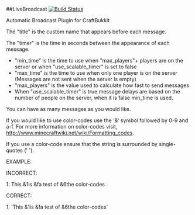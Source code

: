##LiveBroadcast   [![Build Status](https://travis-ci.org/jwolff52/LiveBroadcast.svg?branch=master)](https://travis-ci.org/jwolff52/LiveBroadcast)

Automatic Broadcast Plugin for CraftBukkit

The "title" is the custom name that appears before each message.

The "timer" is the time in seconds between the appearance of each message.

- "min_time" is the time to use when "max_players"+ players are on the server or when "use_scalable_timer" is set to false  
- "max_time" is the time to use when only one player is on the server (Messages are not sent when the server is empty)  
- "max_players" is the value used to calculate how fast to send messages  
- When "use_scalable_timer" is true message delays are based on the number of people on the server, when it is false min_time is used.

You can have as many messages as you would like.

If you would like to use color-codes use the '&' symbol followed by 0-9 and a-f. For more information on 
color-codes visit, http://www.minecraftwiki.net/wiki/Formatting_codes.

If you use a color-code ensure that the string is surrounded by single-quotes (' ').

EXAMPLE:

INCORRECT:

1: This &1is &fa test of &6the color-codes

CORRECT:

1: 'This &1is &fa test of &6the color-codes'
